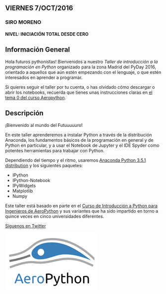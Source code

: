 ﻿
## VIERNES 7/OCT/2016

### SIRO MORENO
#### NIVEL: INICIACIÓN TOTAL DESDE CERO
## Información General

Hola futuros pythonistas! Bienvenidos a nuestro *Taller de introducción a la programación en Python* organizado para la zona Madrid del PyDay 2016, orientado a aquellos que aún estén empezando con el lenguaje, o que estén interesados en aprender a programar.

Si quieres seguir el taller por tu cuenta, o has olvidado cómo descargar o abrir los notebooks, recuerda que tienes unas instrucciones claras en [el tema 0 del curso Aeropython](http://nbviewer.jupyter.org/github/AeroPython/Curso_AeroPython/blob/master/notebooks_completos/Clase0_Bienvenido.ipynb).


## Descripción

¡Bienvenido al mundo del Futuuuuuro! 

En este taller aprenderemos a instalar Python a través de la distribución Anaconda, los fundamentos básicos de la programación en general y de Python en particular, y a usar el Notebook de Jupyter y el IDE Spyder como potentes herramientas para trabajar con Python.

Dependiendo del tiempo y el ritmo, usaremos [Anaconda Python 3.5.1 distribution](https://www.continuum.io/downloads) y los siguientes paquetes:

* IPython 
* IPython-Notebook
* IPyWidgets 
* Matplotlib 
* Numpy



Este taller está basado en parte en el [Curso de Introducción a Python para Ingenieros de AeroPython](https://github.com/AeroPython/Curso_AeroPython) y sus variantes que ha sido impartido en torno a quince veces en cinco universidades diferentes.

[Síguenos en Twitter](https://twitter.com/AeroPython)

<img src="./static/aeropython_name_mini.png" alt="AeroPython" align="center" style="width: 300px;"/>